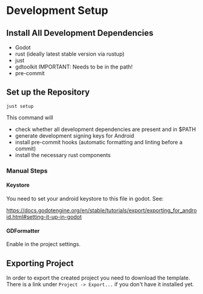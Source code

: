 # Development Setup

## Install All Development Dependencies

- Godot
- rust (ideally latest stable version via rustup)
- just
- gdtoolkit
  IMPORTANT: Needs to be in the path!
- pre-commit

## Set up the Repository

```
just setup
```

This command will
- check whether all development dependencies are present and in $PATH
- generate development signing keys for Android
- install pre-commit hooks (automatic formatting and linting before a commit)
- install the necessary rust components


### Manual Steps


#### Keystore
You need to set your android keystore to this file in godot.
See: 

https://docs.godotengine.org/en/stable/tutorials/export/exporting_for_android.html#setting-it-up-in-godot

#### GDFormatter

Enable in the project settings.


## Exporting Project

In order to export the created project you need to download the template. There is a link under `Project -> Export...` if you don't have it installed yet.

